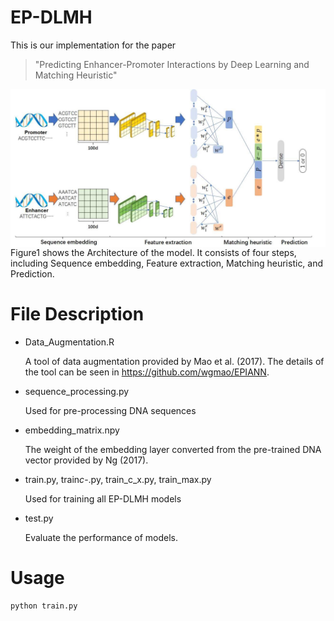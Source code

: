 # EP-DLMH

This is our implementation for the paper

> "Predicting Enhancer-Promoter Interactions by Deep Learning and Matching Heuristic"

<img align="center" src="Figure1.png">
Figure1 shows the Architecture of the model.
It consists of four steps, including Sequence embedding, Feature extraction, Matching heuristic, and Prediction.

# File Description

- Data_Augmentation.R

  A tool of data augmentation provided by Mao et al. (2017). The details of the tool can be seen in https://github.com/wgmao/EPIANN.

- sequence_processing.py

  Used for pre-processing DNA sequences

- embedding_matrix.npy

  The weight of the embedding layer converted from the pre-trained DNA vector provided by Ng (2017).

- train.py, train*c*-.py, train_c_x.py, train_max.py

  Used for training all EP-DLMH models

- test.py

  Evaluate the performance of models.

# Usage

```bash
python train.py
```
